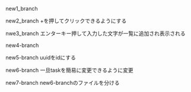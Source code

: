 new1_branch

new2_branch +を押してクリックできるようにする

nwe3_branch エンターキー押して入力した文字が一覧に追加され表示される

new4-branch

new5-branch uuidをidにする

new6-branch 一旦taskを簡易に変更できるように変更

new7-branch new6-branchのファイルを分ける

